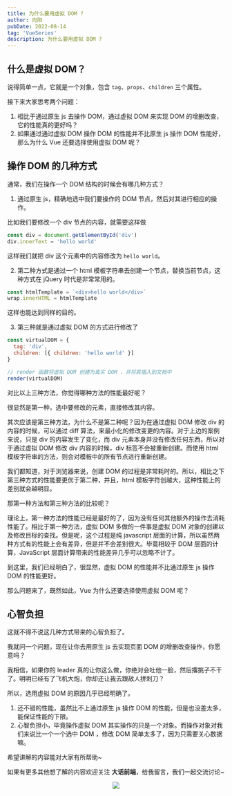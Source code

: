 ```yaml
---
title: 为什么要用虚拟 DOM ?
author: 向阳
pubDate: 2022-08-14
tag: 'VueSeries'
description: 为什么要用虚拟 DOM ?
---
```


## 什么是虚拟 DOM？

说得简单一点，它就是一个对象，包含 `tag`、`props`、`children` 三个属性。

接下来大家思考两个问题：

1. 相比于通过原生 js 去操作 DOM，通过虚拟 DOM 来实现 DOM 的增删改查，它的性能真的更好吗？
2. 如果通过通过虚拟 DOM 操作 DOM 的性能并不比原生 js 操作 DOM 性能好，那么为什么 Vue 还要选择使用虚拟 DOM 呢？

## 操作 DOM 的几种方式

通常，我们在操作一个 DOM 结构的时候会有哪几种方式？

1. 通过原生 js，精确地选中我们要操作的 DOM 节点，然后对其进行相应的操作。

比如我们要修改一个 div 节点的内容，就需要这样做

```javascript
const div = document.getElementById('div')
div.innerText = 'hello world'
```

这样我们就把 div 这个元素中的内容修改为 `hello world`。

2. 第二种方式是通过一个 html 模板字符串去创建一个节点，替换当前节点，这种方式在 jQuery 时代是非常常用的。

```javascript
const htmlTemplate = `<div>hello world</div>`
wrap.innerHTML = htmlTemplate
```

这样也能达到同样的目的。

3. 第三种就是通过虚拟 DOM 的方式进行修改了

```javascript
const virtualDOM = {
  tag: 'div',
  children: [{ children: 'hello world' }]
}

// render 函数将虚拟 DOM 创建为真实 DOM ，并将其插入到文档中
render(virtualDOM)
```

对比以上三种方法，你觉得哪种方法的性能最好呢？

很显然是第一种，选中要修改的元素，直接修改其内容。

其次应该是第三种方法，为什么不是第二种呢？因为在通过虚拟 DOM 修改 div 的内容的时候，可以通过 diff 算法，来最小化的修改变更的内容。对于上边的案例来说，只是 div 的内容发生了变化，而 div 元素本身并没有修改任何东西，所以对于通过虚拟 DOM 修改 div 内容的时候，div 标签不会被重新创建。而使用 html 模板字符串的方法，则会对模板中的所有节点进行重新创建。

我们都知道，对于浏览器来说，创建 DOM 的过程是非常耗时的。所以，相比之下第三种方式的性能要更优于第二种，并且，html 模板字符创越大，这种性能上的差别就会越明显。

那第一种方法和第三种方法的比较呢？

理论上，第一种方法的性能已经是最好的了，因为没有任何其他额外的操作去消耗性能了。相比于第一种方法，虚拟 DOM 多做的一件事是虚拟 DOM 对象的创建以及修改目标的查找。但是呢，这个过程是纯 javascript 层面的计算，所以虽然两种方式有的性能上会有差异，但是并不会差别很大。毕竟相较于 DOM 层面的计算，JavaScript 层面计算带来的性能差异几乎可以忽略不计了。

到这里，我们已经明白了，很显然，虚拟 DOM 的性能并不比通过原生 js 操作 DOM 的性能更好。

那么问题来了，既然如此，Vue 为什么还要选择使用虚拟 DOM 呢？

## 心智负担

这就不得不说这几种方式带来的心智负担了。

我就问一个问题，现在让你去用原生 js 去实现页面 DOM 的增删改查操作，你愿意吗？

我相信，如果你的 leader 真的让你这么做，你绝对会吐他一脸，然后撂挑子不干了。明明已经有了飞机大炮，你却还让我去跟敌人拼刺刀？

所以，选用虚拟 DOM 的原因几乎已经明确了。

1. 还不错的性能，虽然比不上通过原生 js 操作 DOM 的性能，但是也没差太多，能保证性能的下限。
2. 心智负担小，毕竟操作虚拟 DOM 其实操作的只是一个对象。而操作对象对我们来说比一个一个选中 DOM ，修改 DOM 简单太多了，因为只需要关心数据嘛。

希望讲解的内容能对大家有所帮助~

如果有更多其他想了解的内容欢迎关注 **大话前端**，给我留言，我们一起交流讨论~

<div style="text-align: center;">
  <img src="https://img.soogif.com/5HkHKKxGJ6ZmhQ7c8nLYOE9jfEXDpqp4.gif?scope=mdnice">
</div>
